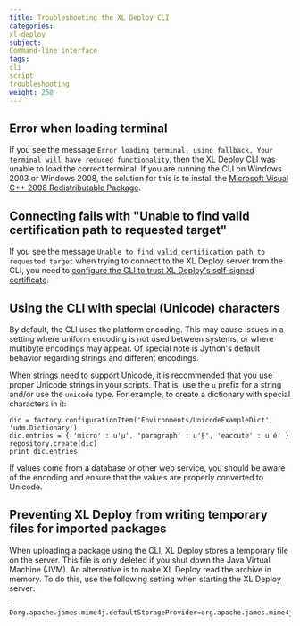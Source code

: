 ```yaml
---
title: Troubleshooting the XL Deploy CLI
categories:
xl-deploy
subject:
Command-line interface
tags:
cli
script
troubleshooting
weight: 250
---
```


## Error when loading terminal

If you see the message `Error loading terminal, using fallback. Your terminal will have reduced functionality`, then the XL Deploy CLI was unable to load the correct terminal. If you are running the CLI on Windows 2003 or Windows 2008, the solution for this is to install the [Microsoft Visual C++ 2008 Redistributable Package](https://www.microsoft.com/en-us/download/details.aspx?id=2092).

## Connecting fails with "Unable to find valid certification path to requested target"

If you see the message `Unable to find valid certification path to requested target` when trying to connect to the XL Deploy server from the CLI, you need to [configure the CLI to trust XL Deploy's self-signed certificate](/xl-deploy/how-to/configure-the-cli-to-trust-the-xl-deploy-server-with-a-self-signed-certificate.html).

## Using the CLI with special (Unicode) characters

By default, the CLI uses the platform encoding. This may cause issues in a setting where uniform encoding is not used between systems, or where multibyte encodings may appear. Of special note is Jython's default behavior regarding strings and different encodings.

When strings need to support Unicode, it is recommended that you use proper Unicode strings in your scripts. That is, use the `u` prefix for a string and/or use the `unicode` type. For example, to create a dictionary with special characters in it:

    dic = factory.configurationItem('Environments/UnicodeExampleDict', 'udm.Dictionary')
    dic.entries = { 'micro' : u'µ', 'paragraph' : u'§', 'eaccute' : u'é' }
    repository.create(dic)
    print dic.entries

If values come from a database or other web service, you should be aware of the encoding and ensure that the values are properly converted to Unicode.

## Preventing XL Deploy from writing temporary files for imported packages

When uploading a package using the CLI, XL Deploy stores a temporary file on the server. This file is only deleted if you shut down the Java Virtual Machine (JVM). An alternative is to make XL Deploy read the archive in memory. To do this, use the following setting when starting the XL Deploy server:

	-Dorg.apache.james.mime4j.defaultStorageProvider=org.apache.james.mime4j.storage.MemoryStorageProvider
